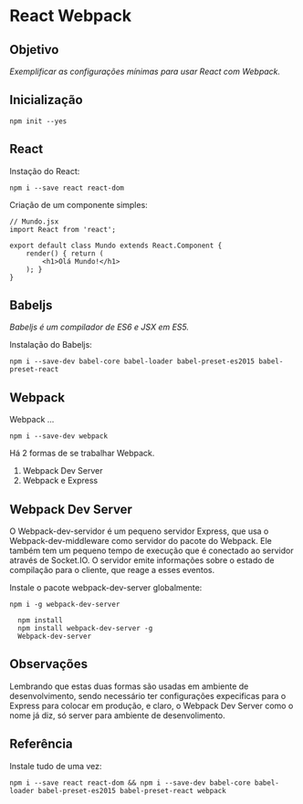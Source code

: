 # React Webpack

## Objetivo

*Exemplificar as configurações mínimas para usar React com Webpack.*

## Inicialização

`npm init --yes`

## React

Instação do React:

`npm i --save react react-dom`

Criação de um componente simples:

```
// Mundo.jsx
import React from 'react';

export default class Mundo extends React.Component {
    render() { return (
        <h1>Olá Mundo!</h1>
    ); }
}
```

## Babeljs

_Babeljs é um compilador de ES6 e JSX em ES5._

Instalação do Babeljs:

`npm i --save-dev babel-core babel-loader babel-preset-es2015 babel-preset-react`

## Webpack

Webpack ...

`npm i --save-dev webpack`

Há 2 formas de se trabalhar Webpack.

1. Webpack Dev Server
2. Webpack e Express

## Webpack Dev Server

O Webpack-dev-servidor é um pequeno servidor Express, que usa o Webpack-dev-middleware como servidor do pacote do Webpack. Ele também tem um pequeno tempo de execução que é conectado ao servidor através de Socket.IO. O servidor emite informações sobre o estado de compilação para o cliente, que reage a esses eventos.

Instale o pacote webpack-dev-server globalmente:

`npm i -g webpack-dev-server`

```
  npm install
  npm install webpack-dev-server -g
  Webpack-dev-server
```

## Observações

Lembrando que estas duas formas são usadas em ambiente de desenvolvimento, sendo necessário ter configurações expecificas para o Express para colocar em produção, e claro, o Webpack Dev Server como o nome já diz, só server para ambiente de desenvolimento.

## Referência

Instale tudo de uma vez:

`npm i --save react react-dom && npm i --save-dev babel-core babel-loader babel-preset-es2015 babel-preset-react webpack`

